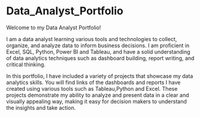 # Data_Analyst_Portfolio

Welcome to my Data Analyst Portfolio!

I am a  data analyst learning  various tools and technologies to collect, organize, and analyze data to inform business decisions.
I am proficient in Excel,  SQL, Python, Power BI and Tableau,  and have a solid understanding of data analytics techniques such as dashboard building,
report writing, and critical thinking.

In this portfolio, I have included a variety of projects that showcase my data analytics skills. 
You will find links of the dashboards and reports I have created using various tools such as Tableau,Python and Excel.
These projects demonstrate my ability to analyze and present data in a clear and visually appealing way, making it easy for decision makers to understand the insights and take action.
